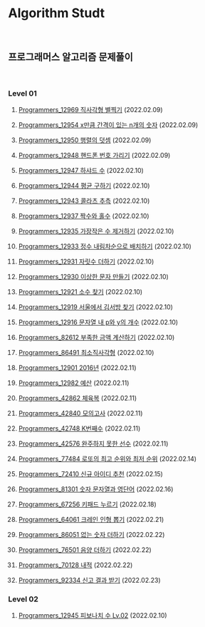 # Algorithm Studt

<br/>

## 프로그래머스 알고리즘 문제풀이

<br/>

### Level 01

1. [Programmers_12969 직사각형 별찍기](https://programmers.co.kr/learn/courses/30/lessons/12969) (2022.02.09)

2. [Programmers_12954 x만큼 간격이 있는 n개의 숫자](https://programmers.co.kr/learn/courses/30/lessons/12954) (2022.02.09)

3. [Programmers_12950 행렬의 덧셈](https://programmers.co.kr/learn/courses/30/lessons/12950) (2022.02.09)

4. [Programmers_12948 핸드폰 번호 가리기](https://programmers.co.kr/learn/courses/30/lessons/12948) (2022.02.09)

5. [Programmers_12947 하샤드 수](https://programmers.co.kr/learn/courses/30/lessons/12947) (2022.02.10)

6. [Programmers_12944 평균 구하기](https://programmers.co.kr/learn/courses/30/lessons/12944) (2022.02.10)

7. [Programmers_12943 콜라츠 추측](https://programmers.co.kr/learn/courses/30/lessons/12943) (2022.02.10)

8. [Programmers_12937 짝수와 홀수](https://programmers.co.kr/learn/courses/30/lessons/12937) (2022.02.10)

9. [Programmers_12935 가장작은 수 제거하기](https://programmers.co.kr/learn/courses/30/lessons/12935) (2022.02.10)

10. [Programmers_12933 정수 내림차순으로 배치하기](https://programmers.co.kr/learn/courses/30/lessons/12933) (2022.02.10)

11. [Programmers_12931 자릿수 더하기](https://programmers.co.kr/learn/courses/30/lessons/12931) (2022.02.10)

12. [Programmers_12930 이상한 문자 만들기](https://programmers.co.kr/learn/courses/30/lessons/12930) (2022.02.10)

13. [Programmers_12921 소수 찾기](https://programmers.co.kr/learn/courses/30/lessons/12921) (2022.02.10)

14. [Programmers_12919 서울에서 김서방 찾기](https://programmers.co.kr/learn/courses/30/lessons/12919) (2022.02.10)

15. [Programmers_12916 문자열 내 p와 y의 개수](https://programmers.co.kr/learn/courses/30/lessons/12916) (2022.02.10)

16. [Programmers_82612 부족한 금액 계산하기](https://programmers.co.kr/learn/courses/30/lessons/82612) (2022.02.10)

17. [Programmers_86491 최소직사각형](https://programmers.co.kr/learn/courses/30/lessons/86491) (2022.02.10)

18. [Programmers_12901 2016년](https://programmers.co.kr/learn/courses/30/lessons/12901) (2022.02.11)

19. [Programmers_12982 예산](https://programmers.co.kr/learn/courses/30/lessons/12982) (2022.02.11)

20. [Programmers_42862 체육복](https://programmers.co.kr/learn/courses/30/lessons/42862) (2022.02.11)

21. [Programmers_42840 모의고사](https://programmers.co.kr/learn/courses/30/lessons/42840) (2022.02.11)

22. [Programmers_42748 K번째수](https://programmers.co.kr/learn/courses/30/lessons/42748) (2022.02.11)

23. [Programmers_42576 완주하지 못한 선수](https://programmers.co.kr/learn/courses/30/lessons/42576) (2022.02.11)

24. [Programmers_77484 로또의 최고 순위와 최저 순위](https://programmers.co.kr/learn/courses/30/lessons/77484) (2022.02.14)

25. [Programmers_72410 신규 아이디 추천](https://programmers.co.kr/learn/courses/30/lessons/72410) (2022.02.15)

26. [Programmers_81301 숫자 문자열과 영단어](https://programmers.co.kr/learn/courses/30/lessons/81301) (2022.02.16)

27. [Programmers_67256 키패드 누르기](https://programmers.co.kr/learn/courses/30/lessons/67256) (2022.02.18)

28. [Programmers_64061 크레인 인형 뽑기](https://programmers.co.kr/learn/courses/30/lessons/64061) (2022.02.21)

29. [Programmers_86051 없는 숫자 더하기](https://programmers.co.kr/learn/courses/30/lessons/86051) (2022.02.22)

30. [Programmers_76501 음양 더하기](https://programmers.co.kr/learn/courses/30/lessons/76501) (2022.02.22)

31. [Programmers_70128 내적](https://programmers.co.kr/learn/courses/30/lessons/70128) (2022.02.22)

32. [Programmers_92334 신고 결과 받기](https://programmers.co.kr/learn/courses/30/lessons/92334) (2022.02.23)

### Level 02

1. [Programmers_12945 피보나치 수 Lv.02](https://programmers.co.kr/learn/courses/30/lessons/12945) (2022.02.10)